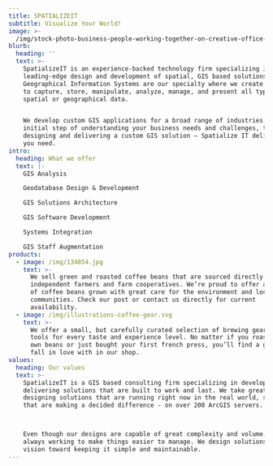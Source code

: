 ```yaml
---
title: SPATIALIZEIT
subtitle: Visualize Your World!
image: >-
  /img/stock-photo-business-people-working-together-on-creative-office-desk-660361369.jpg
blurb:
  heading: ''
  text: >-
    SpatializeIT is an experience-backed technology firm specializing in
    leading-edge design and development of spatial, GIS based solutions.
    Geographical Information Systems are our specialty where we create software
    to capture, store, manipulate, analyze, manage, and present all types of
    spatial or geographical data.


    We develop custom GIS applications for a broad range of industries. From the
    initial step of understanding your business needs and challenges, to
    designing and delivering a custom GIS solution – Spatialize IT delivers what
    you need.
intro:
  heading: What we offer
  text: |-
    GIS Analysis

    Geodatabase Design & Development

    GIS Solutions Architecture

    GIS Software Development

    Systems Integration

    GIS Staff Augmentation
products:
  - image: /img/134854.jpg
    text: >-
      We sell green and roasted coffee beans that are sourced directly from
      independent farmers and farm cooperatives. We’re proud to offer a variety
      of coffee beans grown with great care for the environment and local
      communities. Check our post or contact us directly for current
      availability.
  - image: /img/illustrations-coffee-gear.svg
    text: >-
      We offer a small, but carefully curated selection of brewing gear and
      tools for every taste and experience level. No matter if you roast your
      own beans or just bought your first french press, you’ll find a gadget to
      fall in love with in our shop.
values:
  heading: Our values
  text: >-
    SpatializeIT is a GIS based consulting firm specializing in developing and
    delivering solutions that are built to work and last. We take great pride in
    designing solutions that are running right now in the real world, solutions
    that are making a decided difference - on over 200 ArcGIS servers. 



    Even though our designs are capable of great complexity and volume, we are
    always working to make things easier to manage. We design solutions with a
    vision toward keeping it simple and maintainable.
---
```


